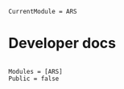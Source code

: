 ```@meta
CurrentModule = ARS
```

# Developer docs

```@index
```

```@autodocs
Modules = [ARS]
Public = false
```
